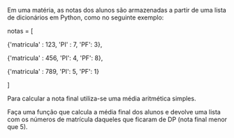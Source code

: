 Em uma matéria, as notas dos alunos são armazenadas a partir de uma lista de dicionários em Python, como no seguinte exemplo:

notas = [

{'matricula' : 123, 'PI' : 7, 'PF': 3},

{'matricula' : 456, 'PI': 4, 'PF': 8},

{'matricula' : 789, 'PI': 5, 'PF': 1}

]

Para calcular a nota final utiliza-se uma média aritmética simples.

Faça uma função que calcula a média final dos alunos e devolve uma lista com os números de matrícula daqueles que ficaram de DP (nota final menor que 5). 